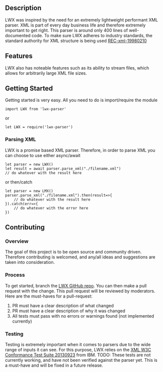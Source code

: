 ## **Description**
LWX was inspired by the need for an extremely lightweight performant XML parser. XML is part of every day business life and therefore extremely important to get right. This parser is around only 400 lines of well-documented code. To make sure LWX adheres to industry standards, the standard authority for XML structure is being used [REC-xml-19980210](https://www.w3.org/TR/1998/REC-xml-19980210)

## **Features**
LWX also has noteable features such as its ability to stream files, which allows for arbitrarily large XML file sizes.

## **Getting Started**
Getting started is very easy. All you need to do is import/require the module
```
import LWX from 'lwx-parser'
``` 
or 
```
let LWX = require('lwx-parser')
```
### **Parsing XML**
LWX is a promise based XML parser. Therefore, in order to parse XML you can choose to use either async/await
```
let parser = new LWX()
let result = await parser.parse_xml("./filename.xml")
// do whatever with the result here
```

or then/catch
```
let parser = new LMX()
parser.parse_xml("./filename.xml").then(result=>{
    // do whatever with the result here
}).catch(err=>{
    // do whatever with the error here
})
```


## **Contributing**
### **Overview**
The goal of this project is to be open source and community driven. Therefore contributing is welcomed, and any/all ideas and suggestions are taken into consideration. 

### **Process**
To get started, branch the [LWX GitHub repo](https://github.com/JeremyMColegrove/XML-LNP). 
You can then make a pull request with the change. This pull request will be reviewed by moderators. Here are the must-haves for a pull-request:

1. PR must have a clear description of what changed
2. PR must have a clear description of why it was changed
3. All tests must pass with no errors or warnings found (not implemented currently)

### **Testing**
Testing is extremely important when it comes to parsers due to the wide range of inputs it can see. For this purpose, LWX relies on the [XML W3C Conformance Test Suite 20130923](https://www.w3.org/XML/Test/) from IBM. TODO: These tests are not currently working, and have not been verified against the parser yet. This is a must-have and will be fixed in a future release.






